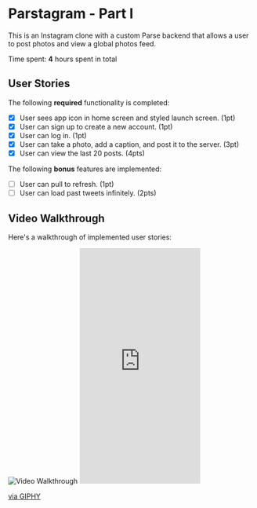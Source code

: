 # Parstagram - Part I

This is an Instagram clone with a custom Parse backend that allows a user to post photos and view a global photos feed.

Time spent: **4** hours spent in total

## User Stories

The following **required** functionality is completed:

- [X] User sees app icon in home screen and styled launch screen. (1pt)
- [X] User can sign up to create a new account. (1pt)
- [X] User can log in. (1pt)
- [X] User can take a photo, add a caption, and post it to the server. (3pt)
- [X] User can view the last 20 posts. (4pts)

The following **bonus** features are implemented:

- [ ] User can pull to refresh. (1pt)
- [ ] User can load past tweets infinitely. (2pts)

## Video Walkthrough

Here's a walkthrough of implemented user stories:

<img src='https://media.giphy.com/media/jnUFH8cQ1PfnNnmsxD/giphy.gif' title='Video Walkthrough' width='' alt='Video Walkthrough'/>

<iframe src="https://giphy.com/embed/OO2FmyuNTAgT5Lp6Qm" width="246" height="480" frameBorder="0" class="giphy-embed" allowFullScreen></iframe><p><a href="https://giphy.com/gifs/OO2FmyuNTAgT5Lp6Qm">via GIPHY</a></p>
